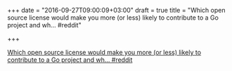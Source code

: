 +++
date = "2016-09-27T09:00:09+03:00"
draft = true
title = "Which open source license would make you more (or less) likely to contribute to a Go project and wh…  #reddit"

+++

<p><a href="https://t.co/c4MWb24Dhd">Which open source license would make you more (or less) likely to contribute to a Go project and wh…  #reddit</a></p>

